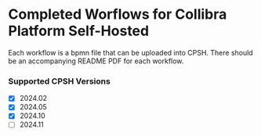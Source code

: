 # Completed Worflows for Collibra Platform Self-Hosted

Each workflow is a bpmn file that can be uploaded into CPSH.
There should be an accompanying README PDF for each workflow. 
### Supported CPSH Versions
- [x] 2024.02
- [x] 2024.05
- [x] 2024.10
- [ ] 2024.11
